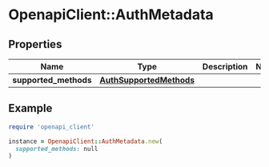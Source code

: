 # OpenapiClient::AuthMetadata

## Properties

| Name | Type | Description | Notes |
| ---- | ---- | ----------- | ----- |
| **supported_methods** | [**AuthSupportedMethods**](AuthSupportedMethods.md) |  |  |

## Example

```ruby
require 'openapi_client'

instance = OpenapiClient::AuthMetadata.new(
  supported_methods: null
)
```

